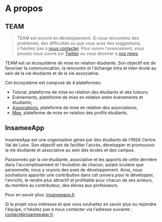 # A propos

## TEAM

> TEAM est encore en développement. Si vous rencontrez des problèmes, des difficultés ou que vous avez des suggestions, n'hésitez pas à [nous contacter](/contact-us).
> Pour suivre l'avancement, vous pouvez nous suivre sur [Twitter](https://twitter.com/insameeapp) ou vous abonner à [nos news](https://news.insameeapp.fr).

TEAM est un écosystème de mise en relation étudiante. Son objectif est de favoriser la communication, la rencontre et l'échange intra et inter-école au sein de la vie étudiante et de la vie associative.

Cet écosystème est composé de 4 plateformes:

- Tutorat, plateforme de mise en relation des étudiants et des tuteurs;
- Evènements, plateforme de mise en relation entre évènements et étudiants;
- [Associations](/associations/home), plateforme de mise en relation des associations;
- [Mee](/mee/home), plateforme de mise en relation des profils étudiants.

## InsameeApp

InsameeApp est une organisation gérée par des étudiants de l'INSA Centre Val de Loire. Son objectif est de faciliter l'accès, développer et promouvoir la vie étudiante et associative au sein des écoles et des campus.

Passionnés par la vie étudiante, associative et les apports de cette dernière dans l'accomplissement et l'évolution de chacun, autant scolaire que personnelle, nous y voyons des axes de développement. Ainsi, nous souhaitons apporter une contribution dans cet univers pour le développer, l'enrichir, le rendre plus attractif et profitable pour chacun de ses acteurs, du membre au contributeur, des élèves aux professeurs.

Pour en savoir plus: [insameeapp.fr](https://insameeapp.fr/)

Si le projet vous intéresse et que vous souhaitez en savoir plus ou rejoindre l'équipe, n'hésitez pas à nous contacter via l'adresse suivante : [contact@insameeapp.fr](mailto:contact@insameeapp.fr).
